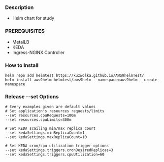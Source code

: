 ### Description
- Helm chart for study

### PREREQUISITES
- MetalLB
- KEDA
- Ingress-NGINX Controller

### How to Install
```
helm repo add helmtest https://kuzwolka.github.io/AWS9helmTest/
helm install aws9helm helmtest/aws9helm --namespace=aws9helm --create-namespace
```

### Release --set Options
```
# Every examples given are default values
# Set application's resources requests/limits
--set resources.cpuRequests=100m
--set resources.cpuLimits=300m

# Set KEDA scailing min/max replica count
--set kedaSettings.minReplicaCount=1
--set kedaSettings.maxReplicaCount=10

# Set KEDA cron/cpu utilization trigger options
--set kedaSettings.triggers.cronDesiredReplicas=3
--set kedaSettings.triggers.cpuUtilization=60
```